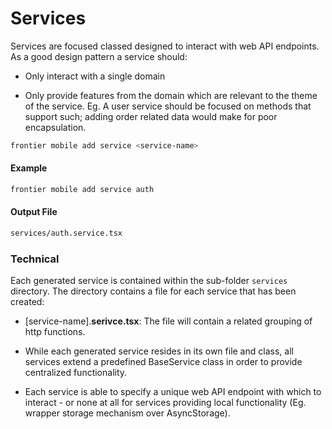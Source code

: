 # Services

Services are focused classed designed to interact with web API endpoints. As a good design pattern a service should:

*   Only interact with a single domain

*   Only provide features from the domain which are relevant to the theme of the service. Eg. A user service should be focused on methods that support such; adding order related data would make for poor encapsulation.

```bash
frontier mobile add service <service-name>
```

#### Example
```bash
frontier mobile add service auth
```

#### Output File
```txt
services/auth.service.tsx
```

### Technical

Each generated service is contained within the sub-folder `services` directory. The directory contains a file for each service that has been created:

*   \[service-name\].**serivce.tsx**: The file will contain a related grouping of http functions.

*   While each generated service resides in its own file and class, all services extend a predefined BaseService class in order to provide centralized functionality.

*   Each service is able to specify a unique web API endpoint with which to interact - or none at all for services providing local functionality (Eg. wrapper storage mechanism over AsyncStorage).
